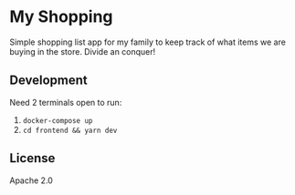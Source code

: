 # My Shopping

Simple shopping list app for my family to keep track of what items we are buying in the store. Divide an conquer!

## Development

Need 2 terminals open to run:
1. `docker-compose up`
3. `cd frontend && yarn dev`

## License

Apache 2.0
